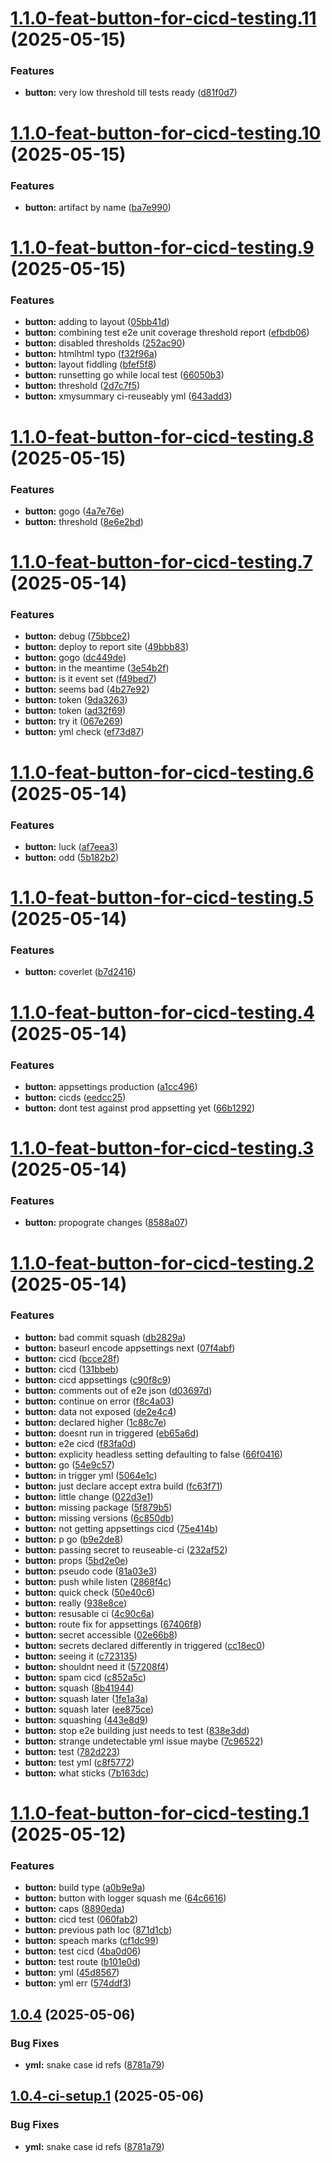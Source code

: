 # [1.1.0-feat-button-for-cicd-testing.11](https://github.com/TechnologyEnhancedLearning/TELBlazor/compare/v1.1.0-feat-button-for-cicd-testing.10...v1.1.0-feat-button-for-cicd-testing.11) (2025-05-15)


### Features

* **button:** very low threshold till tests ready ([d81f0d7](https://github.com/TechnologyEnhancedLearning/TELBlazor/commit/d81f0d7c5e4cf86e6599415c8334817022d35cb3))

# [1.1.0-feat-button-for-cicd-testing.10](https://github.com/TechnologyEnhancedLearning/TELBlazor/compare/v1.1.0-feat-button-for-cicd-testing.9...v1.1.0-feat-button-for-cicd-testing.10) (2025-05-15)


### Features

* **button:** artifact by name ([ba7e990](https://github.com/TechnologyEnhancedLearning/TELBlazor/commit/ba7e990c2e1a824e7fe8b7e3014ee03c33c5464f))

# [1.1.0-feat-button-for-cicd-testing.9](https://github.com/TechnologyEnhancedLearning/TELBlazor/compare/v1.1.0-feat-button-for-cicd-testing.8...v1.1.0-feat-button-for-cicd-testing.9) (2025-05-15)


### Features

* **button:** adding to layout ([05bb41d](https://github.com/TechnologyEnhancedLearning/TELBlazor/commit/05bb41dd130a8ff573a9a3ecc8be24a425a1e348))
* **button:** combining test e2e unit coverage threshold report ([efbdb06](https://github.com/TechnologyEnhancedLearning/TELBlazor/commit/efbdb06883b3310a3d4cde0ae607dc84e9e714d1))
* **button:** disabled thresholds ([252ac90](https://github.com/TechnologyEnhancedLearning/TELBlazor/commit/252ac903ca8a1dd698637367bcbff195eda34643))
* **button:** htmlhtml typo ([f32f96a](https://github.com/TechnologyEnhancedLearning/TELBlazor/commit/f32f96a7ca3c828af6397780d111d4ab840304c0))
* **button:** layout fiddling ([bfef5f8](https://github.com/TechnologyEnhancedLearning/TELBlazor/commit/bfef5f8e816e303a8027b2a4b4c7116fcb70dd02))
* **button:** runsetting go while local test ([66050b3](https://github.com/TechnologyEnhancedLearning/TELBlazor/commit/66050b369c7d4d5e45cf339b219d97b66035d97a))
* **button:** threshold ([2d7c7f5](https://github.com/TechnologyEnhancedLearning/TELBlazor/commit/2d7c7f5a57b29ded1f091c8b051084667728f711))
* **button:** xmysummary ci-reuseably yml ([643add3](https://github.com/TechnologyEnhancedLearning/TELBlazor/commit/643add303bb2d9135c6b4c14e09b5fc4f46cc842))

# [1.1.0-feat-button-for-cicd-testing.8](https://github.com/TechnologyEnhancedLearning/TELBlazor/compare/v1.1.0-feat-button-for-cicd-testing.7...v1.1.0-feat-button-for-cicd-testing.8) (2025-05-15)


### Features

* **button:** gogo ([4a7e76e](https://github.com/TechnologyEnhancedLearning/TELBlazor/commit/4a7e76ebd75d0f81aec380ba8fd6c20191842f0e))
* **button:** threshold ([8e6e2bd](https://github.com/TechnologyEnhancedLearning/TELBlazor/commit/8e6e2bd0668fd4ffb7e7d66a1a5338a9bf5d80f5))

# [1.1.0-feat-button-for-cicd-testing.7](https://github.com/TechnologyEnhancedLearning/TELBlazor/compare/v1.1.0-feat-button-for-cicd-testing.6...v1.1.0-feat-button-for-cicd-testing.7) (2025-05-14)


### Features

* **button:** debug ([75bbce2](https://github.com/TechnologyEnhancedLearning/TELBlazor/commit/75bbce24f86585fb03870bc34f7cb238e14b04ce))
* **button:** deploy to report site ([49bbb83](https://github.com/TechnologyEnhancedLearning/TELBlazor/commit/49bbb832fe28fd369f19a30e26fa6deeba0e6026))
* **button:** gogo ([dc449de](https://github.com/TechnologyEnhancedLearning/TELBlazor/commit/dc449dea5f8a200a54f296493383a5d07e58298a))
* **button:** in the meantime ([3e54b2f](https://github.com/TechnologyEnhancedLearning/TELBlazor/commit/3e54b2f3100d22247627f2ffd9f9dc8e46d1a8f1))
* **button:** is it event set ([f49bed7](https://github.com/TechnologyEnhancedLearning/TELBlazor/commit/f49bed7dee641b2460387851cdf161e1cc066d6f))
* **button:** seems bad ([4b27e92](https://github.com/TechnologyEnhancedLearning/TELBlazor/commit/4b27e927ab2473c1d03fb4b96fc320568861912a))
* **button:** token ([9da3263](https://github.com/TechnologyEnhancedLearning/TELBlazor/commit/9da3263f48abdeda6adcb96d7fc4601047286d9a))
* **button:** token ([ad32f69](https://github.com/TechnologyEnhancedLearning/TELBlazor/commit/ad32f69ec517d8ee5810f0eb429f644ca631155b))
* **button:** try it ([067e269](https://github.com/TechnologyEnhancedLearning/TELBlazor/commit/067e269fcf3f7394bb89f201308cd10c5619b719))
* **button:** yml check ([ef73d87](https://github.com/TechnologyEnhancedLearning/TELBlazor/commit/ef73d87476879398b3e8f654a2f7ca1875456628))

# [1.1.0-feat-button-for-cicd-testing.6](https://github.com/TechnologyEnhancedLearning/TELBlazor/compare/v1.1.0-feat-button-for-cicd-testing.5...v1.1.0-feat-button-for-cicd-testing.6) (2025-05-14)


### Features

* **button:** luck ([af7eea3](https://github.com/TechnologyEnhancedLearning/TELBlazor/commit/af7eea3727ff939df510fdcf0c44f009d7a446a0))
* **button:** odd ([5b182b2](https://github.com/TechnologyEnhancedLearning/TELBlazor/commit/5b182b2ee8c58bed3f5097b5c331cdb18e57e6d1))

# [1.1.0-feat-button-for-cicd-testing.5](https://github.com/TechnologyEnhancedLearning/TELBlazor/compare/v1.1.0-feat-button-for-cicd-testing.4...v1.1.0-feat-button-for-cicd-testing.5) (2025-05-14)


### Features

* **button:** coverlet ([b7d2416](https://github.com/TechnologyEnhancedLearning/TELBlazor/commit/b7d24164cb85677529faffce725b7e6fb9cbdbc2))

# [1.1.0-feat-button-for-cicd-testing.4](https://github.com/TechnologyEnhancedLearning/TELBlazor/compare/v1.1.0-feat-button-for-cicd-testing.3...v1.1.0-feat-button-for-cicd-testing.4) (2025-05-14)


### Features

* **button:** appsettings production ([a1cc496](https://github.com/TechnologyEnhancedLearning/TELBlazor/commit/a1cc496d1c7f0bcb40fc730bdfa376d5f8957bed))
* **button:** cicds ([eedcc25](https://github.com/TechnologyEnhancedLearning/TELBlazor/commit/eedcc256b57966a3550e1bf8536d8c62dc915101))
* **button:** dont test against prod appsetting yet ([66b1292](https://github.com/TechnologyEnhancedLearning/TELBlazor/commit/66b1292efc5690f9c1ab6df7554eb5805481eb8b))

# [1.1.0-feat-button-for-cicd-testing.3](https://github.com/TechnologyEnhancedLearning/TELBlazor/compare/v1.1.0-feat-button-for-cicd-testing.2...v1.1.0-feat-button-for-cicd-testing.3) (2025-05-14)


### Features

* **button:** propograte changes ([8588a07](https://github.com/TechnologyEnhancedLearning/TELBlazor/commit/8588a0790241cd147c91290da2a6c339bf88408e))

# [1.1.0-feat-button-for-cicd-testing.2](https://github.com/TechnologyEnhancedLearning/TELBlazor/compare/v1.1.0-feat-button-for-cicd-testing.1...v1.1.0-feat-button-for-cicd-testing.2) (2025-05-14)


### Features

* **button:** bad commit squash ([db2829a](https://github.com/TechnologyEnhancedLearning/TELBlazor/commit/db2829aca9b3c416f033d04ceb90c950dfba3002))
* **button:** baseurl encode appsettings next ([07f4abf](https://github.com/TechnologyEnhancedLearning/TELBlazor/commit/07f4abf4e2af668c5fe4d2b80fb9615cdc99ab7f))
* **button:** cicd ([bcce28f](https://github.com/TechnologyEnhancedLearning/TELBlazor/commit/bcce28f2f2e4a39ac29ac26656ed9676215ea670))
* **button:** cicd ([131bbeb](https://github.com/TechnologyEnhancedLearning/TELBlazor/commit/131bbeb65557917b734c6a89319875ee087dd25b))
* **button:** cicd appsettings ([c90f8c9](https://github.com/TechnologyEnhancedLearning/TELBlazor/commit/c90f8c989ac97827cc86a2f6ea9d473961d38956))
* **button:** comments out of e2e json ([d03697d](https://github.com/TechnologyEnhancedLearning/TELBlazor/commit/d03697d32d3f97e946fc3522e251ca1310f804c9))
* **button:** continue on error ([f8c4a03](https://github.com/TechnologyEnhancedLearning/TELBlazor/commit/f8c4a037b215cd6d52793923f05b1a8332a03ee7))
* **button:** data not exposed ([de2e4c4](https://github.com/TechnologyEnhancedLearning/TELBlazor/commit/de2e4c4b56979f848b34fd6d3487a9c579de2413))
* **button:** declared higher ([1c88c7e](https://github.com/TechnologyEnhancedLearning/TELBlazor/commit/1c88c7e6a19834527e9c75201794ccd7c542b71f))
* **button:** doesnt run in triggered ([eb65a6d](https://github.com/TechnologyEnhancedLearning/TELBlazor/commit/eb65a6d84de9b206e36e890129d8bea761a298ab))
* **button:** e2e cicd ([f83fa0d](https://github.com/TechnologyEnhancedLearning/TELBlazor/commit/f83fa0d06cabdfe123f95bea5954f795982f6704))
* **button:** explicity headless setting defaulting to false ([66f0416](https://github.com/TechnologyEnhancedLearning/TELBlazor/commit/66f0416d2fff440fdf110102403f5bb372e322bc))
* **button:** go ([54e9c57](https://github.com/TechnologyEnhancedLearning/TELBlazor/commit/54e9c572095a8d37d46ae01519f7f63eea07bdae))
* **button:** in trigger yml ([5064e1c](https://github.com/TechnologyEnhancedLearning/TELBlazor/commit/5064e1ccbe3c204b31daf5722a6f1d049bbce346))
* **button:** just declare accept extra build ([fc63f71](https://github.com/TechnologyEnhancedLearning/TELBlazor/commit/fc63f71b9e65019664dcba13f254f6853fa713be))
* **button:** little change ([022d3e1](https://github.com/TechnologyEnhancedLearning/TELBlazor/commit/022d3e1161dc2d83befae58e8453b0be37aaddae))
* **button:** missing package ([5f879b5](https://github.com/TechnologyEnhancedLearning/TELBlazor/commit/5f879b5b0e94d18757c427a0f153d20f39864d93))
* **button:** missing versions ([6c850db](https://github.com/TechnologyEnhancedLearning/TELBlazor/commit/6c850db1a3953dea12d60fa58bb07c422ef7d443))
* **button:** not getting appsettings cicd ([75e414b](https://github.com/TechnologyEnhancedLearning/TELBlazor/commit/75e414b346d3ee66469d7f0c5f781aa378be3880))
* **button:** p go ([b9e2de8](https://github.com/TechnologyEnhancedLearning/TELBlazor/commit/b9e2de84c3bde301ac220738c157a1f58b8e0840))
* **button:** passing secret to reuseable-ci ([232af52](https://github.com/TechnologyEnhancedLearning/TELBlazor/commit/232af52519d8c5987f62b9eed88f000a00de7687))
* **button:** props ([5bd2e0e](https://github.com/TechnologyEnhancedLearning/TELBlazor/commit/5bd2e0e19668304fe357d51a28d41e03bf5405e2))
* **button:** pseudo code ([81a03e3](https://github.com/TechnologyEnhancedLearning/TELBlazor/commit/81a03e347e71f570c62113b764484b41462fe714))
* **button:** push while listen ([2868f4c](https://github.com/TechnologyEnhancedLearning/TELBlazor/commit/2868f4cf77b86a06898f83a09e9067f058ceeb65))
* **button:** quick check ([50e40c6](https://github.com/TechnologyEnhancedLearning/TELBlazor/commit/50e40c622581265d6f22e46f6a806c9220d1d6a3))
* **button:** really ([938e8ce](https://github.com/TechnologyEnhancedLearning/TELBlazor/commit/938e8ce53184a4e89d5273d6ea014f3910cafb42))
* **button:** resusable ci ([4c90c6a](https://github.com/TechnologyEnhancedLearning/TELBlazor/commit/4c90c6a47f707bee5acc17116b49de0c6ebc469b))
* **button:** route fix for appsettings ([67406f8](https://github.com/TechnologyEnhancedLearning/TELBlazor/commit/67406f87ac4f3c3951c811ab3929c38005fd23d6))
* **button:** secret accessible ([02e66b8](https://github.com/TechnologyEnhancedLearning/TELBlazor/commit/02e66b86c8f0c82b1638d658f3623e6b22069fe0))
* **button:** secrets declared differently in triggered ([cc18ec0](https://github.com/TechnologyEnhancedLearning/TELBlazor/commit/cc18ec018f8d0bdc916c6057dbe827d415e489c2))
* **button:** seeing it ([c723135](https://github.com/TechnologyEnhancedLearning/TELBlazor/commit/c723135af93ee3d86a7c73d62d5bab7321641213))
* **button:** shouldnt need it ([57208f4](https://github.com/TechnologyEnhancedLearning/TELBlazor/commit/57208f41e264beacfa5f3b541fb212a74e7bb55c))
* **button:** spam cicd ([c852a5c](https://github.com/TechnologyEnhancedLearning/TELBlazor/commit/c852a5cf4efcc1bdad83a3031551b490a18065c0))
* **button:** squash ([8b41944](https://github.com/TechnologyEnhancedLearning/TELBlazor/commit/8b419440b6e72e490d215aff50d881131a1e8ea6))
* **button:** squash later ([1fe1a3a](https://github.com/TechnologyEnhancedLearning/TELBlazor/commit/1fe1a3af7300c417a1a30770767fd895504aae61))
* **button:** squash later ([ee875ce](https://github.com/TechnologyEnhancedLearning/TELBlazor/commit/ee875ce01d061fab4056e0df918b25a71a27ac8f))
* **button:** squashing ([443e8d9](https://github.com/TechnologyEnhancedLearning/TELBlazor/commit/443e8d91288a671d6a0a192684e0405be5859a3f))
* **button:** stop e2e building just needs to test ([838e3dd](https://github.com/TechnologyEnhancedLearning/TELBlazor/commit/838e3dd79d3d59ba557b8fd522eb2de2f9dd0058))
* **button:** strange undetectable yml issue maybe ([7c96522](https://github.com/TechnologyEnhancedLearning/TELBlazor/commit/7c965220c79eee42f2fb75aef3c3f280eebe9574))
* **button:** test ([782d223](https://github.com/TechnologyEnhancedLearning/TELBlazor/commit/782d223d3723cfe2c1cb70153fcc8c110d9516f1))
* **button:** test yml ([c8f5772](https://github.com/TechnologyEnhancedLearning/TELBlazor/commit/c8f577269a4268371c0edfb2a364cbb8decf60ba))
* **button:** what sticks ([7b163dc](https://github.com/TechnologyEnhancedLearning/TELBlazor/commit/7b163dc22160b99fec53104b07d3ea36bc4cae05))

# [1.1.0-feat-button-for-cicd-testing.1](https://github.com/TechnologyEnhancedLearning/TELBlazor/compare/v1.0.4...v1.1.0-feat-button-for-cicd-testing.1) (2025-05-12)


### Features

* **button:** build type ([a0b9e9a](https://github.com/TechnologyEnhancedLearning/TELBlazor/commit/a0b9e9add1be8d0ee0b74b9e902ab3126e4bf6b4))
* **button:** button with logger squash me ([64c6616](https://github.com/TechnologyEnhancedLearning/TELBlazor/commit/64c66167398661e9eb823f153fd4615a2836b693))
* **button:** caps ([8890eda](https://github.com/TechnologyEnhancedLearning/TELBlazor/commit/8890edae9a0170107e3ac192de56e533690045ab))
* **button:** cicd test ([060fab2](https://github.com/TechnologyEnhancedLearning/TELBlazor/commit/060fab285f09038ef3c84405167fbfc438c99a8f))
* **button:** previous path loc ([871d1cb](https://github.com/TechnologyEnhancedLearning/TELBlazor/commit/871d1cb9b7805e6601a8cb1e1ffccfc999561c2b))
* **button:** speach marks ([cf1dc99](https://github.com/TechnologyEnhancedLearning/TELBlazor/commit/cf1dc9934e5e93420174ffd6106207fc41d295f4))
* **button:** test cicd ([4ba0d06](https://github.com/TechnologyEnhancedLearning/TELBlazor/commit/4ba0d067dafce2312de627f6c0f9fb0da6c518c7))
* **button:** test route ([b101e0d](https://github.com/TechnologyEnhancedLearning/TELBlazor/commit/b101e0d29bf724084a2512514dbbadc45c9288d1))
* **button:** yml ([45d8567](https://github.com/TechnologyEnhancedLearning/TELBlazor/commit/45d856729fa1d32d7b7127ac4f9dbe0ae5c1f3b1))
* **button:** yml err ([574ddf3](https://github.com/TechnologyEnhancedLearning/TELBlazor/commit/574ddf3b02115aadc096ee9c27cde13aef71a4fc))

## [1.0.4](https://github.com/TechnologyEnhancedLearning/TELBlazor/compare/v1.0.3...v1.0.4) (2025-05-06)


### Bug Fixes

* **yml:** snake case id refs ([8781a79](https://github.com/TechnologyEnhancedLearning/TELBlazor/commit/8781a79db4442eb2ab52821443fadb1c01276faa))

## [1.0.4-ci-setup.1](https://github.com/TechnologyEnhancedLearning/TELBlazor/compare/v1.0.3...v1.0.4-ci-setup.1) (2025-05-06)


### Bug Fixes

* **yml:** snake case id refs ([8781a79](https://github.com/TechnologyEnhancedLearning/TELBlazor/commit/8781a79db4442eb2ab52821443fadb1c01276faa))
